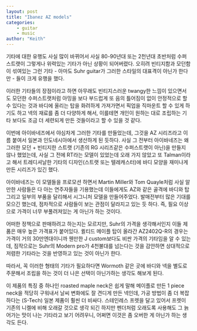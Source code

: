 ```yaml
---
layout: post
title: "Ibanez AZ models"
categories:
    - guitar
    - music
author: "Keith"
---
```


기타에 대한 유행도 사실 많이 바뀌어서 사실 80-90년대 또는 2천년대 초반처럼 수퍼스트랫이 그렇게나 위력있는 기타가 아닌 상황이 되어버렸다. 오히려 빈티지함과 모던함이 섞여있는 그런 기타 - 아마도 Suhr guitar가 그러한 스타일의 대표격이 아닌가 한다만 - 들이 크게 유행을 했다.

이러한 기타들의 장점이라고 하면 아무래도 빈티지스러운 twangy한 느낌이 있으면서도 모던한 수퍼스트랫처럼 아밍을 보다 부드럽게 또 음의 틀어짐이 없이 안정적으로 할 수 있다는 것과 바디에 올리는 탑을 화려하게 가져가면서 픽업을 직마운트 할 수 있게 하기도 하고 넥의 재료를 좀 더 다양하게 해서, 이를테면 개인이 원하는 대로 조립하는 기타 보다도 조금 더 세련되게 만든 것들이라고 할 수 있을 것 같다. 

이번에 아이바네즈에서 야심차게 그러한 기타를 만들었는데, 그것을 AZ 시리즈라고 이름 붙여서 일본과 인도네시아에서 생산하게 된 듯하다. 사실 그 전부터 아이바네즈는 왜 그러한 모던 + 빈티지한 스트랫 (기존의 RG 시리즈같은 수퍼스트랫이 아닌)을 만들지 않나 했었는데, 사실 그 전에 RT라는 모델이 있었는데 오래 가지 않았고 또 Talman이라고 해서 트레디셔날한 기타의 디자인(스트랫 또는 텔레캐스터)에 바디 모양을 재미나게 만든 시리즈가 있긴 했다. 

아이바네즈는 이 모델들을 프로모션 하면서 Martin Miller와 Tom Quayle처럼 사실 알만한 사람들은 다 아는 연주자들을 기용했는데 이들에게도 AZ와 같은 골격에 바디와 탑 그리고 일부의 부품을 달리해서 시그니처 모델을 만들어주었다. 발매전부터 많은 기대를 모으긴 했는데, 점차적으로 사람들이 보는 관점이 달라지고 있는 듯 하다. 즉, 필요 이상으로 가격이 너무 부풀려져있는 게 아닌가 하는 것이다.

어떠한 정책으로 판매하려고 하는지는 모르지만, Suhr의 가격을 생각해서인지 이들 제품은 매우 높은 가격표가 붙어있다. 퀼티드 메이플 탑이 올라간 AZ2402Q-R의 경우는 가격이 거의 30만엔대이니까 웬만한 J custom보다도 비싼 가격의 기타임을 알 수 있는데, 짐작으로는 Suhr의 Modern pro가 4천불대를 넘는다는 것을 감안하면 상대적으로 저렴한 기타라는 것을 반영하고 있는 것이 아닌가 한다.

따라서, 꼭 이러한 형태의 기타가 필요하다면 Wormoth 같은 곳에 바디와 넥을 별도로 주문해서 조립을 하는 것이 더 나은 선택이 아닌가하는 생각도 해보게 된다.

이 제품의 특징 중 하나인 roasted maple neck은 쉽게 말해 메이플로 만든 1 piece neck을 적당히 구워내서 날씨 변화에도 잘 견디게 만든 넥인데, 가공 방법이 좀 더 복잡하다는 (S-Tech) 일본 제품이 훨씬 더 비싸다. 스테인레스 프렛을 달고 있어서 프렛이 기존의 니켈에 비해 오래갈 것으로 생각 되긴 하지만 펜더처럼 오래도록 사용해도 그 늙어가는 맛이 나는 기타라고 보기 어려우니, 어쩌면 이것은 좀 오버한 게 아닌가 하는 생각도 든다.
